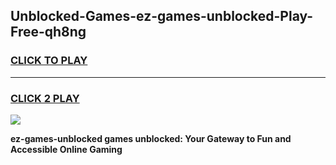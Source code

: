 
## Unblocked-Games-ez-games-unblocked-Play-Free-qh8ng
<h3>
<a href="https://premium76.site?title=ez-games-unblocked&ref=20M">CLICK TO PLAY</a></h3>
<hr>

<h3>
<a href="https://premium76.site?title=ez-games-unblocked&ref=20M">CLICK 2 PLAY</a>
  
</h3>

<a href="https://premium76.site?title=ez-games-unblocked&ref=19M"><img src="https://clearcache.store/games.png"></a>


**ez-games-unblocked games unblocked: Your Gateway to Fun and Accessible Online Gaming**
